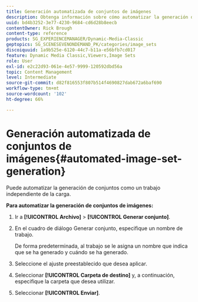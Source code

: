 ```yaml
---
title: Generación automatizada de conjuntos de imágenes
description: Obtenga información sobre cómo automatizar la generación de conjuntos de imágenes en Adobe Dynamic Media Classic.
uuid: bd4b3252-3e77-4230-9684-cd6d28b8eecb
contentOwner: Rick Brough
content-type: reference
products: SG_EXPERIENCEMANAGER/Dynamic-Media-Classic
geptopics: SG_SCENESEVENONDEMAND_PK/categories/image_sets
discoiquuid: 1a9b525e-6120-44c7-b11a-e56bfb7cd017
feature: Dynamic Media Classic,Viewers,Image Sets
role: User
exl-id: e2c22d93-061e-4e57-9999-120592dbd56a
topic: Content Management
level: Intermediate
source-git-commit: d82f816553f807b514f4690827dab672a6baf690
workflow-type: tm+mt
source-wordcount: '102'
ht-degree: 66%

---
```


# Generación automatizada de conjuntos de imágenes{#automated-image-set-generation}

<!-- 

Comment Type: remark
Last Modified By: 
Last Modified Date: 

<p>New for 6.5</p>

 -->

Puede automatizar la generación de conjuntos como un trabajo independiente de la carga.

**Para automatizar la generación de conjuntos de imágenes:**

1. Ir a **[!UICONTROL Archivo]** > **[!UICONTROL Generar conjunto]**.
1. En el cuadro de diálogo Generar conjunto, especifique un nombre de trabajo.

   De forma predeterminada, al trabajo se le asigna un nombre que indica que se ha generado y cuándo se ha generado.

1. Seleccione el ajuste preestablecido que desea aplicar.
1. Seleccionar **[!UICONTROL Carpeta de destino]** y, a continuación, especifique la carpeta que desea utilizar.
1. Seleccionar **[!UICONTROL Enviar]**.
